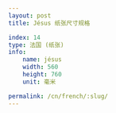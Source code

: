 ```yaml
---
layout: post
title: Jésus 纸张尺寸规格

index: 14
type: 法国 (纸张)
info:
    name: jésus
    width: 560
    height: 760
    unit: 毫米

permalink: /cn/french/:slug/
---
```



